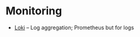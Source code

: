 # Monitoring

* [Loki](https://github.com/grafana/loki) – Log aggregation; Prometheus but for logs

